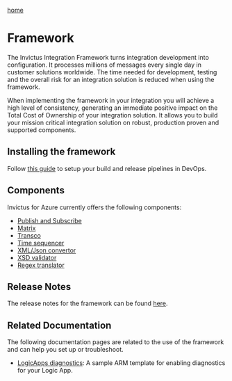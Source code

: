 [home](../README.md)

# Framework

The Invictus Integration Framework turns integration development into configuration.  It processes millions of messages every single day in customer solutions worldwide.  The time needed for development, testing and the overall risk for an integration solution is reduced when using the framework.

When implementing the framework in your integration you will achieve a high level of consistency, generating an immediate positive impact on the Total Cost of Ownership of your integration solution. It allows you to build your mission critical integration solution on robust, production proven and supported components.

## Installing the framework

Follow [this guide](installation/framework-installation.md) to setup your build and release pipelines in DevOps.

## Components

Invictus for Azure currently offers the following components:

* [Publish and Subscribe](components/pubsub.md)
* [Matrix](components/matrix.md)
* [Transco](components/transco.md)
* [Time sequencer](components/timesequencer.md)
* [XML/Json convertor](/framework/components/xmljsonconverter.md)
* [XSD validator](/framework/components/xsd-validator.md)
* [Regex translator](/framework/components/regextranslation.md)

## Release Notes

The release notes for the framework can be found [here](support/releasenotes.md).

## Related Documentation

The following documentation pages are related to the use of the framework and can help you set up or troubleshoot.

* [LogicApps diagnostics](logicappsdiagnostics.md): A sample ARM template for enabling diagnostics for your Logic App.
